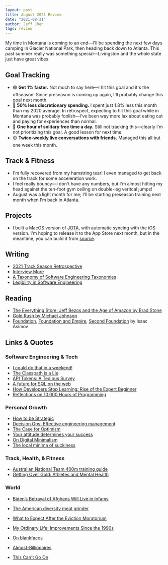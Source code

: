 ```yaml
---
layout: post
title: August 2021 Review
date: "2021-08-31"
author: Jeff Chen
tags: review
---
```


My time in Montana is coming to an end—I'll be spending the next few days camping in Glacier National Park, then heading back down to Atlanta. This past summer really was something special—Livingston and the whole state just have great vibes.

## Goal Tracking

- 🟢 **Get 1% faster.** Not much to say here—I hit this goal and it's the offseason! Since preseason is coming up again, I'll probably change this goal next month.
- 🔴 **50% less discretionary spending.** I spent just 1.8% less this month than my 2020 average. In retrospect, expecting to hit this goal while in Montana was probably foolish—I've been way more lax about eating out and paying for experiences than normal.
- 🔴 **One hour of solitary free time a day.** Still not tracking this—clearly I'm not prioritizing this goal. A good lesson for next time.
- 🟡 **Twice-weekly live conversations with friends.** Managed this all but one week this month.

<!-- excerpt -->

## Track & Fitness

- I'm fully recovered from my hamstring tear! I even managed to get back on the track for some acceleration work.
- I feel really bouncy—I don't have any numbers, but I'm almost hitting my head against the ten-foot gym ceiling on double-leg veritcal jumps!
- August was a light month for me; I'll be starting preseason training next month when I'm back in Atlanta. 

## Projects

- I built a MacOS version of [JOTA](https://apps.apple.com/us/app/jota-easy-2fa/id1478072187), with automatic syncing with the iOS version. I'm hoping to release it to the App Store next month, but in the meantime, you can build it from [source](https://github.com/jchen1/jota). 

## Writing

- [2021 Track Season Retrospective](https://jeffchen.dev/posts/2021-Track-Season-Retrospective/)
- [Interview More](https://jeffchen.dev/posts/Interview-More/)
- [A Taxonomy of Software Engineering Taxonomies](https://jeffchen.dev/posts/A-Taxonomy-of-Software-Engineering-Taxonomies/)
- [Legibility in Software Engineering](https://jeffchen.dev/posts/Legibility-in-Software-Engineering/)

## Reading

- [The Everything Store: Jeff Bezos and the Age of Amazon by Brad Stone](https://www.goodreads.com/book/show/54388921-the-everything-store)
- [Gold Rush by Michael Johnson](https://www.goodreads.com/book/show/21372834-gold-rush)
- [Foundation](https://www.goodreads.com/book/show/55713987-foundation), [Foundation and Empire](https://www.goodreads.com/book/show/29581.Foundation_and_Empire), [Second Foundation](https://www.goodreads.com/book/show/55714026-second-foundation) by Isaac Asimov

## Links & Quotes

### Software Engineering & Tech

- [I could do that in a weekend!](https://danluu.com/sounds-easy/)
- [The Classpath is a Lie](https://lambdaisland.com/blog/2021-08-25-classpath-is-a-lie)
- [API Tokens: A Tedious Survey](https://fly.io/blog/api-tokens-a-tedious-survey/)
- [A future for SQL on the web](https://jlongster.com/future-sql-web)
- [How Developers Stop Learning: Rise of the Expert Beginner](https://daedtech.com/how-developers-stop-learning-rise-of-the-expert-beginner/)
- [Reflections on 10,000 Hours of Programming](https://matt-rickard.com/reflections-on-10-000-hours-of-programming/)

### Personal Growth

- [How to be Strategic](https://medium.com/the-year-of-the-looking-glass/how-to-be-strategic-f6630a44f86b)
- [Decision Ops: Effective engineering management](https://decisionops.substack.com/p/decisionops)
- [The Case for Optimism](https://www.warpnews.org/premium-content/kevin-kelly-the-case-for-optimism/)
- [Your attitude determines your success ](https://muratbuffalo.blogspot.com/2021/03/your-attitude-determines-your-success.html?m=1)
- [On Digital Minimalism](https://www.calnewport.com/blog/2016/12/18/on-digital-minimalism/)
- [The local minima of suckiness](https://veekaybee.github.io/2021/08/05/local-minima-of-suckiness/)

### Track, Health, & Fitness

- [Australian National Team 400m training guide](https://static1.squarespace.com/static/5cb41affb7c92c986b36d794/t/5dce14706b9fad0ba80cd1b8/1573786764381/400m+Factsheet.pdf)
- [Getting Over Gold: Athletes and Mental Health](https://davidepstein.com/getting-over-gold-athletes-and-mental-health-2/)

### World

- [Biden’s Betrayal of Afghans Will Live in Infamy](https://www.theatlantic.com/ideas/archive/2021/08/bidens-betrayal-of-afghans-will-live-in-infamy/619764/)

- [The American diversity meat grinder](https://www.thepullrequest.com/p/the-american-diversity-meat-grinder)

- [What to Expect After the Eviction Moratorium](https://www.strongtowns.org/journal/2021/8/6/what-to-expect-after-the-eviction-moratorium)

- [My Ordinary Life: Improvements Since the 1990s](https://www.gwern.net/Improvements)

- [On blankfaces](https://www.scottaaronson.com/blog/?p=5675)

- [Almost-Billionaires](http://lackingambition.com/?p=1464)

- [This Can't Go On](https://www.cold-takes.com/this-cant-go-on/)

  
